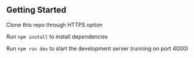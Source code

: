## Getting Started

Clone this repo through HTTPS option

Run `npm install` to install dependencies

Run `npm run dev` to start the development server (running on port 4000)


